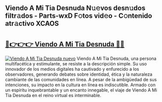 ## Viendo A Mi Tia Desnuda N𝚞𝚎vos desn𝚞dos filtr𝚊dos - Parts-wxD F𝚘tos vid𝚎o - C𝚘ntenido atr𝚊ctivo XCAOS

# <h2><a href="http://mb3oox.tromn.icu/?c=Viendo+A+Mi+Tia+Desnuda">🔗👉👉👉 Viendo A Mi Tia Desnuda 🔗🔗</a></h2>

[![Viendo A Mi Tia Desnuda nuevo](https://i.imgur.com/pEAQMta.gif)](http://mb3oox.tromn.icu/?c=Viendo+A+Mi+Tia+Desnuda)
Viendo A Mi Tia Desnuda, una persona multifacética y estimulante, se resiste a la descripción simple. Su uso innovador de los medios digitales ha cautivado y enfurecido a los observadores, generando debates sobre identidad, ética y la naturaleza cambiante de las comunidades en línea. A pesar de la ambigüedad de sus intenciones, su impacto en la cultura en línea es indiscutible. Armado con un espíritu inquebrantable y un encanto innegable, el viaje de Viendo A Mi Tia Desnuda en el reino virtual es interminable.
